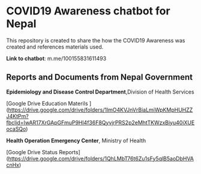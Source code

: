 # COVID19 Awareness chatbot for Nepal

This repository is created to share the how the COVID19 Awareness was created and references materials used.

**Link to chatbot**: m.me/100155831611493

## Reports and Documents from Nepal Government
**Epidemiology and Disease Control Department**,Division of Health Services 

[Google Drive Education Materils ] (https://drive.google.com/drive/folders/1lmO4KVJnVrBiaLmiWpKMpHUHZZJ4KtPm?fbclid=IwAR17XrGApGFmuP9Hl4f36F8QyvjrPRS2p2eMhtTKWzxBiyu40iXUEocaSQo) 

**Health Operation Emergency Center**, Ministry of Health

[Google Drive Status Reports] (https://drive.google.com/drive/folders/1QhLMbT76t6Zu1sFy5qlB5aoDbHVAcnHx)


